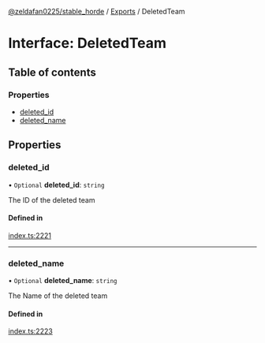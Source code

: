 [@zeldafan0225/stable_horde](../readme.md) / [Exports](../modules.md) / DeletedTeam

# Interface: DeletedTeam

## Table of contents

### Properties

- [deleted\_id](DeletedTeam.md#deleted_id)
- [deleted\_name](DeletedTeam.md#deleted_name)

## Properties

### deleted\_id

• `Optional` **deleted\_id**: `string`

The ID of the deleted team

#### Defined in

[index.ts:2221](https://github.com/ZeldaFan0225/stable_horde/blob/b03d78a/index.ts#L2221)

___

### deleted\_name

• `Optional` **deleted\_name**: `string`

The Name of the deleted team

#### Defined in

[index.ts:2223](https://github.com/ZeldaFan0225/stable_horde/blob/b03d78a/index.ts#L2223)
